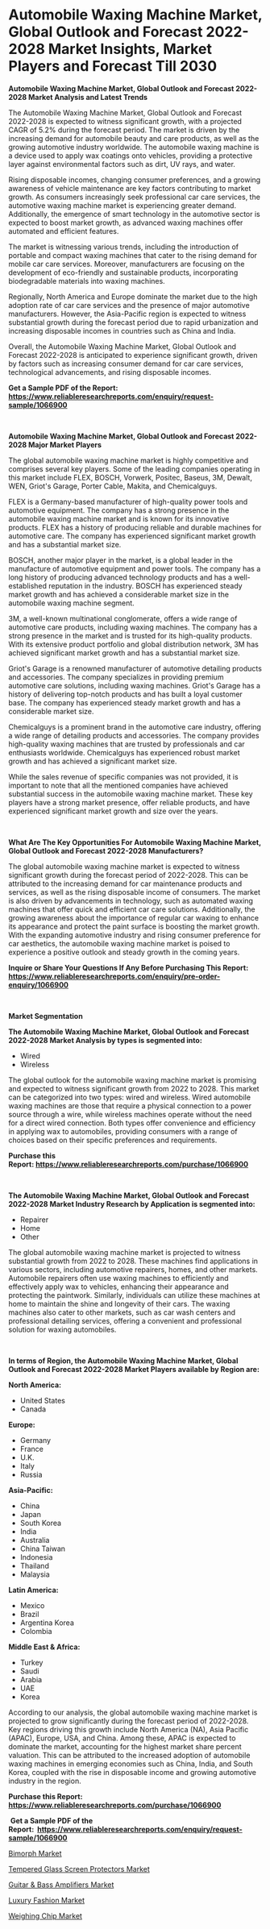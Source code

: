 <p><h1>Automobile Waxing Machine Market, Global Outlook and Forecast 2022-2028 Market Insights, Market Players and Forecast Till 2030</h1></p><p><strong>Automobile Waxing Machine Market, Global Outlook and Forecast 2022-2028 Market Analysis and Latest Trends</strong></p>
<p><p>The Automobile Waxing Machine Market, Global Outlook and Forecast 2022-2028 is expected to witness significant growth, with a projected CAGR of 5.2% during the forecast period. The market is driven by the increasing demand for automobile beauty and care products, as well as the growing automotive industry worldwide. The automobile waxing machine is a device used to apply wax coatings onto vehicles, providing a protective layer against environmental factors such as dirt, UV rays, and water.</p><p>Rising disposable incomes, changing consumer preferences, and a growing awareness of vehicle maintenance are key factors contributing to market growth. As consumers increasingly seek professional car care services, the automotive waxing machine market is experiencing greater demand. Additionally, the emergence of smart technology in the automotive sector is expected to boost market growth, as advanced waxing machines offer automated and efficient features.</p><p>The market is witnessing various trends, including the introduction of portable and compact waxing machines that cater to the rising demand for mobile car care services. Moreover, manufacturers are focusing on the development of eco-friendly and sustainable products, incorporating biodegradable materials into waxing machines.</p><p>Regionally, North America and Europe dominate the market due to the high adoption rate of car care services and the presence of major automotive manufacturers. However, the Asia-Pacific region is expected to witness substantial growth during the forecast period due to rapid urbanization and increasing disposable incomes in countries such as China and India.</p><p>Overall, the Automobile Waxing Machine Market, Global Outlook and Forecast 2022-2028 is anticipated to experience significant growth, driven by factors such as increasing consumer demand for car care services, technological advancements, and rising disposable incomes.</p></p>
<p><strong>Get a Sample PDF of the Report:&nbsp; <a href="https://www.reliableresearchreports.com/enquiry/request-sample/1066900">https://www.reliableresearchreports.com/enquiry/request-sample/1066900</a></strong></p>
<p>&nbsp;</p>
<p><strong>Automobile Waxing Machine Market, Global Outlook and Forecast 2022-2028 Major Market Players</strong></p>
<p><p>The global automobile waxing machine market is highly competitive and comprises several key players. Some of the leading companies operating in this market include FLEX, BOSCH, Vorwerk, Positec, Baseus, 3M, Dewalt, WEN, Griot's Garage, Porter Cable, Makita, and Chemicalguys.</p><p>FLEX is a Germany-based manufacturer of high-quality power tools and automotive equipment. The company has a strong presence in the automobile waxing machine market and is known for its innovative products. FLEX has a history of producing reliable and durable machines for automotive care. The company has experienced significant market growth and has a substantial market size.</p><p>BOSCH, another major player in the market, is a global leader in the manufacture of automotive equipment and power tools. The company has a long history of producing advanced technology products and has a well-established reputation in the industry. BOSCH has experienced steady market growth and has achieved a considerable market size in the automobile waxing machine segment.</p><p>3M, a well-known multinational conglomerate, offers a wide range of automotive care products, including waxing machines. The company has a strong presence in the market and is trusted for its high-quality products. With its extensive product portfolio and global distribution network, 3M has achieved significant market growth and has a substantial market size.</p><p>Griot's Garage is a renowned manufacturer of automotive detailing products and accessories. The company specializes in providing premium automotive care solutions, including waxing machines. Griot's Garage has a history of delivering top-notch products and has built a loyal customer base. The company has experienced steady market growth and has a considerable market size.</p><p>Chemicalguys is a prominent brand in the automotive care industry, offering a wide range of detailing products and accessories. The company provides high-quality waxing machines that are trusted by professionals and car enthusiasts worldwide. Chemicalguys has experienced robust market growth and has achieved a significant market size.</p><p>While the sales revenue of specific companies was not provided, it is important to note that all the mentioned companies have achieved substantial success in the automobile waxing machine market. These key players have a strong market presence, offer reliable products, and have experienced significant market growth and size over the years.</p></p>
<p>&nbsp;</p>
<p><strong>What Are The Key Opportunities For Automobile Waxing Machine Market, Global Outlook and Forecast 2022-2028 Manufacturers?</strong></p>
<p><p>The global automobile waxing machine market is expected to witness significant growth during the forecast period of 2022-2028. This can be attributed to the increasing demand for car maintenance products and services, as well as the rising disposable income of consumers. The market is also driven by advancements in technology, such as automated waxing machines that offer quick and efficient car care solutions. Additionally, the growing awareness about the importance of regular car waxing to enhance its appearance and protect the paint surface is boosting the market growth. With the expanding automotive industry and rising consumer preference for car aesthetics, the automobile waxing machine market is poised to experience a positive outlook and steady growth in the coming years.</p></p>
<p><strong>Inquire or Share Your Questions If Any Before Purchasing This Report: <a href="https://www.reliableresearchreports.com/enquiry/pre-order-enquiry/1066900">https://www.reliableresearchreports.com/enquiry/pre-order-enquiry/1066900</a></strong></p>
<p>&nbsp;</p>
<p><strong>Market Segmentation</strong></p>
<p><strong>The Automobile Waxing Machine Market, Global Outlook and Forecast 2022-2028 Market Analysis by types is segmented into:</strong></p>
<p><ul><li>Wired</li><li>Wireless</li></ul></p>
<p><p>The global outlook for the automobile waxing machine market is promising and expected to witness significant growth from 2022 to 2028. This market can be categorized into two types: wired and wireless. Wired automobile waxing machines are those that require a physical connection to a power source through a wire, while wireless machines operate without the need for a direct wired connection. Both types offer convenience and efficiency in applying wax to automobiles, providing consumers with a range of choices based on their specific preferences and requirements.</p></p>
<p><strong>Purchase this Report:&nbsp;<a href="https://www.reliableresearchreports.com/purchase/1066900">https://www.reliableresearchreports.com/purchase/1066900</a></strong></p>
<p>&nbsp;</p>
<p><strong>The Automobile Waxing Machine Market, Global Outlook and Forecast 2022-2028 Market Industry Research by Application is segmented into:</strong></p>
<p><ul><li>Repairer</li><li>Home</li><li>Other</li></ul></p>
<p><p>The global automobile waxing machine market is projected to witness substantial growth from 2022 to 2028. These machines find applications in various sectors, including automotive repairers, homes, and other markets. Automobile repairers often use waxing machines to efficiently and effectively apply wax to vehicles, enhancing their appearance and protecting the paintwork. Similarly, individuals can utilize these machines at home to maintain the shine and longevity of their cars. The waxing machines also cater to other markets, such as car wash centers and professional detailing services, offering a convenient and professional solution for waxing automobiles.</p></p>
<p>&nbsp;</p>
<p><strong>In terms of Region, the Automobile Waxing Machine Market, Global Outlook and Forecast 2022-2028 Market Players available by Region are:</strong></p>
<p>
    <p> <strong> North America: </strong>
        <ul>
            <li>United States</li>
            <li>Canada</li>
        </ul>
        </p> 
    <p> <strong> Europe: </strong>
        <ul>
            <li>Germany</li>
            <li>France</li>
            <li>U.K.</li>
            <li>Italy</li>
            <li>Russia</li>
        </ul>
        </p> 
    <p> <strong> Asia-Pacific: </strong>
        <ul>
            <li>China</li>
            <li>Japan</li>
            <li>South Korea</li>
            <li>India</li>
            <li>Australia</li>
            <li>China Taiwan</li>
            <li>Indonesia</li>
            <li>Thailand</li>
            <li>Malaysia</li>
        </ul>
        </p> 
    <p> <strong> Latin America: </strong>
        <ul>
            <li>Mexico</li>
            <li>Brazil</li>
            <li>Argentina Korea</li>
            <li>Colombia</li>
        </ul>
        </p> 
    <p> <strong> Middle East & Africa: </strong>
        <ul>
            <li>Turkey</li>
            <li>Saudi</li>
            <li>Arabia</li>
            <li>UAE</li>
            <li>Korea</li>
        </ul>
    </p>
    </p>
<p><p>According to our analysis, the global automobile waxing machine market is projected to grow significantly during the forecast period of 2022-2028. Key regions driving this growth include North America (NA), Asia Pacific (APAC), Europe, USA, and China. Among these, APAC is expected to dominate the market, accounting for the highest market share percent valuation. This can be attributed to the increased adoption of automobile waxing machines in emerging economies such as China, India, and South Korea, coupled with the rise in disposable income and growing automotive industry in the region.</p></p>
<p><strong>Purchase this Report: <a href="https://www.reliableresearchreports.com/purchase/1066900">https://www.reliableresearchreports.com/purchase/1066900</a></strong></p>
<p>&nbsp;<strong>Get a Sample PDF of the Report:&nbsp;&nbsp;<a href="https://www.reliableresearchreports.com/enquiry/request-sample/1066900">https://www.reliableresearchreports.com/enquiry/request-sample/1066900</a></strong></p>
<p><strong></strong></p>
<p><p><a href="https://www.reportprime.com/bimorph-r4596">Bimorph Market</a></p><p><a href="https://www.linkedin.com/pulse/tempered-glass-screen-protectors-market-size-2023--u1ujc/">Tempered Glass Screen Protectors Market</a></p><p><a href="https://www.linkedin.com/pulse/guitar-amp-bass-amplifiers-market-research-report-unlocks-analysis-xy7bc/">Guitar & Bass Amplifiers Market</a></p><p><a href="https://medium.com/@daishawolff/luxury-fashion-market-size-growth-forecast-2023-2030-f87aa896bb01">Luxury Fashion Market</a></p><p><a href="https://www.reportprime.com/weighing-chip-r4585">Weighing Chip Market</a></p></p>